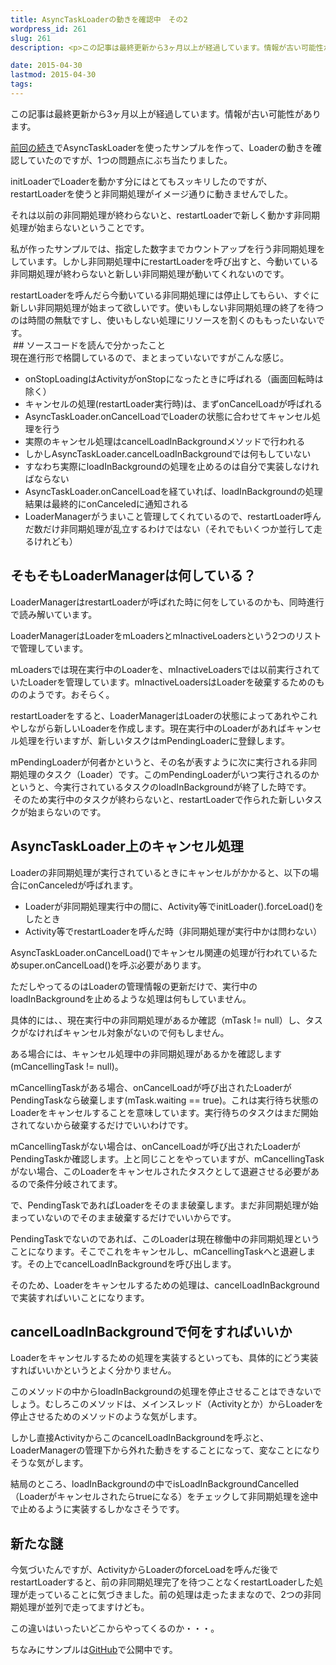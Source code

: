 ```yaml
---
title: AsyncTaskLoaderの動きを確認中　その2
wordpress_id: 261
slug: 261
description: <p>この記事は最終更新から3ヶ月以上が経過しています。情報が古い可能性があります。前回の続きでAsyncTaskLoaderを使ったサンプルを作って、Loaderの動きを確認していたのですが、1つの問題点にぶち当たりました。 [&hellip;]</p>

date: 2015-04-30
lastmod: 2015-04-30
tags: 
---
```


<div id="wppda_alert">この記事は最終更新から3ヶ月以上が経過しています。情報が古い可能性があります。</div><p><a href="https://android.gcreate.jp/260">前回の続き</a>でAsyncTaskLoaderを使ったサンプルを作って、Loaderの動きを確認していたのですが、1つの問題点にぶち当たりました。</p>
<p>initLoaderでLoaderを動かす分にはとてもスッキリしたのですが、restartLoaderを使うと非同期処理がイメージ通りに動きませんでした。</p>
<p>それは以前の非同期処理が終わらないと、restartLoaderで新しく動かす非同期処理が始まらないということです。</p>
<p>私が作ったサンプルでは、指定した数字までカウントアップを行う非同期処理をしています。しかし非同期処理中にrestartLoaderを呼び出すと、今動いている非同期処理が終わらないと新しい非同期処理が動いてくれないのです。</p>
<p>restartLoaderを呼んだら今動いている非同期処理には停止してもらい、すぐに新しい非同期処理が始まって欲しいです。使いもしない非同期処理の終了を待つのは時間の無駄ですし、使いもしない処理にリソースを割くのももったいないです。<br />
 ## ソースコードを読んで分かったこと <br />
現在進行形で格闘しているので、まとまっていないですがこんな感じ。</p>
<ul>
<li>onStopLoadingはActivityがonStopになったときに呼ばれる（画面回転時は除く）</li>
<li>キャンセルの処理(restartLoader実行時)は、まずonCancelLoadが呼ばれる</li>
<li>AsyncTaskLoader.onCancelLoadでLoaderの状態に合わせてキャンセル処理を行う</li>
<li>実際のキャンセル処理はcancelLoadInBackgroundメソッドで行われる</li>
<li>しかしAsyncTaskLoader.cancelLoadInBackgroundでは何もしていない</li>
<li>すなわち実際にloadInBackgroundの処理を止めるのは自分で実装しなければならない</li>
<li>AsyncTaskLoader.onCancelLoadを経ていれば、loadInBackgroundの処理結果は最終的にonCanceledに通知される</li>
<li>LoaderManagerがうまいこと管理してくれているので、restartLoader呼んだ数だけ非同期処理が乱立するわけではない（それでもいくつか並行して走るけれども）</li>
</ul>
<h2>そもそもLoaderManagerは何している？</h2>
<p>LoaderManagerはrestartLoaderが呼ばれた時に何をしているのかも、同時進行で読み解いています。</p>
<p>LoaderManagerはLoaderをmLoadersとmInactiveLoadersという2つのリストで管理しています。</p>
<p>mLoadersでは現在実行中のLoaderを、mInactiveLoadersでは以前実行されていたLoaderを管理しています。mInactiveLoadersはLoaderを破棄するためのもののようです。おそらく。</p>
<p>restartLoaderをすると、LoaderManagerはLoaderの状態によってあれやこれやしながら新しいLoaderを作成します。現在実行中のLoaderがあればキャンセル処理を行いますが、新しいタスクはmPendingLoaderに登録します。</p>
<p>mPendingLoaderが何者かというと、その名が表すように次に実行される非同期処理のタスク（Loader）です。このmPendingLoaderがいつ実行されるのかというと、今実行されているタスクのloadInBackgroundが終了した時です。<br />
 そのため実行中のタスクが終わらないと、restartLoaderで作られた新しいタスクが始まらないのです。</p>
<h2>AsyncTaskLoader上のキャンセル処理</h2>
<p>Loaderの非同期処理が実行されているときにキャンセルがかかると、以下の場合にonCanceledが呼ばれます。</p>
<ul>
<li>Loaderが非同期処理実行中の間に、Activity等でinitLoader().forceLoad()をしたとき</li>
<li>Activity等でrestartLoaderを呼んだ時（非同期処理が実行中かは問わない）</li>
</ul>
<p>AsyncTaskLoader.onCancelLoad()でキャンセル関連の処理が行われているためsuper.onCancelLoad()を呼ぶ必要があります。</p>
<p>ただしやってるのはLoaderの管理情報の更新だけで、実行中のloadInBackgroundを止めるような処理は何もしていません。</p>
<p>具体的には、、現在実行中の非同期処理があるか確認（mTask != null）し、タスクがなければキャンセル対象がないので何もしません。</p>
<p>ある場合には、キャンセル処理中の非同期処理があるかを確認します(mCancellingTask != null)。</p>
<p>mCancellingTaskがある場合、onCancelLoadが呼び出されたLoaderがPendingTaskなら破棄します(mTask.waiting == true)。これは実行待ち状態のLoaderをキャンセルすることを意味しています。実行待ちのタスクはまだ開始されてないから破棄するだけでいいわけです。</p>
<p>mCancellingTaskがない場合は、onCancelLoadが呼び出されたLoaderがPendingTaskか確認します。上と同じことをやっていますが、mCancellingTaskがない場合、このLoaderをキャンセルされたタスクとして退避させる必要があるので条件分岐されてます。</p>
<p>で、PendingTaskであればLoaderをそのまま破棄します。まだ非同期処理が始まっていないのでそのまま破棄するだけでいいからです。</p>
<p>PendingTaskでないのであれば、このLoaderは現在稼働中の非同期処理ということになります。そこでこれをキャンセルし、mCancellingTaskへと退避します。その上でcancelLoadInBackgroundを呼び出します。</p>
<p>そのため、Loaderをキャンセルするための処理は、cancelLoadInBackgroundで実装すればいいことになります。</p>
<h2>cancelLoadInBackgroundで何をすればいいか</h2>
<p>Loaderをキャンセルするための処理を実装するといっても、具体的にどう実装すればいいかというとよく分かりません。</p>
<p>このメソッドの中からloadInBackgroundの処理を停止させることはできないでしょう。むしろこのメソッドは、メインスレッド（Activityとか）からLoaderを停止させるためのメソッドのような気がします。</p>
<p>しかし直接ActivityからこのcancelLoadInBackgroundを呼ぶと、LoaderManagerの管理下から外れた動きをすることになって、変なことになりそうな気がします。</p>
<p>結局のところ、loadInBackgroundの中でisLoadInBackgroundCancelled（Loaderがキャンセルされたらtrueになる）をチェックして非同期処理を途中で止めるように実装するしかなさそうです。</p>
<h2>新たな謎</h2>
<p>今気づいたんですが、ActivityからLoaderのforceLoadを呼んだ後でrestartLoaderすると、前の非同期処理完了を待つことなくrestartLoaderした処理が走っていることに気づきました。前の処理は走ったままなので、2つの非同期処理が並列で走ってますけども。</p>
<p>この違いはいったいどこからやってくるのか・・・。</p>
<p>ちなみにサンプルは<a href="https://github.com/gen0083/AsyncTaskLoaderSample">GitHub</a>で公開中です。</p>

  